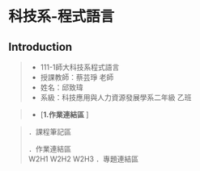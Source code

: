 # 科技系-程式語言
## Introduction
> * 111-1師大科技系程式語言
> * 授課教師：蔡芸琤 老師  
> * 姓名：邱致瑋  
> * 系級：科技應用與人力資源發展學系二年級 乙班    
  
>+ [**1.作業連結區** ]
  
>．課程筆記區  
>  
>．作業連結區  
>  W2H1
>  W2H2
>  W2H3
>．專題連結區  
